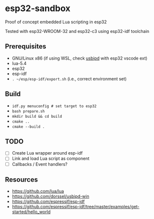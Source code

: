 # esp32-sandbox

Proof of concept embedded Lua scripting in esp32

Tested with esp32-WROOM-32 and esp32-c3 using esp32-idf toolchain

## Prerequisites
- GNU/Linux x86 (if using WSL, check [usbipd](https://github.com/dorssel/usbipd-win) with esp32 vscode ext)
- lua-5.4
- esp32
- esp-idf
- `. ~/esp/esp-idf/export.sh` (i.e., correct environment set)

## Build
- `idf.py menuconfig # set target to esp32`
- `bash prepare.sh`
- `mkdir build && cd build`
- `cmake ..`
- `cmake --build .`

## TODO
- [ ] Create Lua wrapper around esp-idf
- [ ] Link and load Lua script as component
- [ ] Callbacks / Event handlers?

## Resources
- https://github.com/lua/lua
- https://github.com/dorssel/usbipd-win
- https://github.com/espressif/esp-idf
- https://github.com/espressif/esp-idf/tree/master/examples/get-started/hello_world
